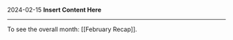 2024-02-15
__Insert Content Here__
_______________________
To see the overall month: [[February Recap]].